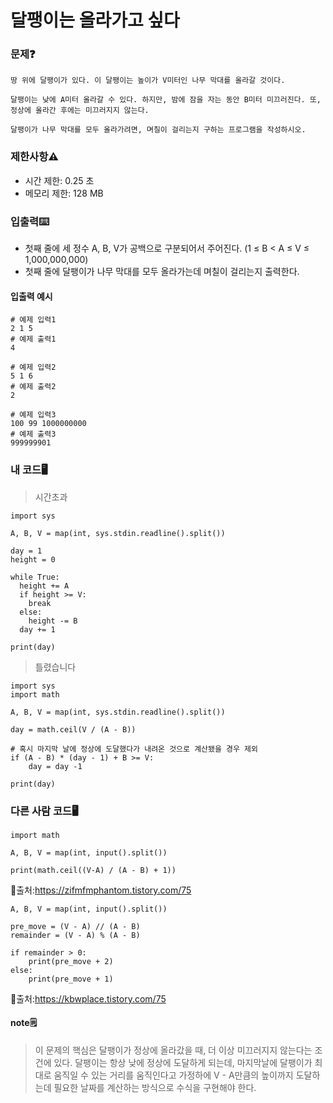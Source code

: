 # 달팽이는 올라가고 싶다

### 문제❓
```
땅 위에 달팽이가 있다. 이 달팽이는 높이가 V미터인 나무 막대를 올라갈 것이다.

달팽이는 낮에 A미터 올라갈 수 있다. 하지만, 밤에 잠을 자는 동안 B미터 미끄러진다. 또, 정상에 올라간 후에는 미끄러지지 않는다.

달팽이가 나무 막대를 모두 올라가려면, 며칠이 걸리는지 구하는 프로그램을 작성하시오.
```

### 제한사항⚠️
* 시간 제한: 0.25 초
* 메모리 제한: 128 MB

### 입출력⌨️
* 첫째 줄에 세 정수 A, B, V가 공백으로 구분되어서 주어진다. (1 ≤ B < A ≤ V ≤ 1,000,000,000)
* 첫째 줄에 달팽이가 나무 막대를 모두 올라가는데 며칠이 걸리는지 출력한다.

#### 입출력 예시
```
# 예제 입력1
2 1 5
# 예제 출력1
4

# 예제 입력2
5 1 6
# 예제 출력2
2

# 예제 입력3
100 99 1000000000
# 예제 출력3
999999901

```

### 내 코드🖥️
> 시간초과
```
import sys

A, B, V = map(int, sys.stdin.readline().split())

day = 1
height = 0

while True:
  height += A
  if height >= V:
    break
  else:
    height -= B
  day += 1

print(day)
```

> 틀렸습니다
```
import sys
import math

A, B, V = map(int, sys.stdin.readline().split())

day = math.ceil(V / (A - B))

# 혹시 마지막 날에 정상에 도달했다가 내려온 것으로 계산됐을 경우 제외
if (A - B) * (day - 1) + B >= V:
    day = day -1

print(day)
```

### 다른 사람 코드🖥️
```
import math

A, B, V = map(int, input().split())

print(math.ceil((V-A) / (A - B) + 1))
```
🔗출처:https://zifmfmphantom.tistory.com/75

```
A, B, V = map(int, input().split())

pre_move = (V - A) // (A - B)
remainder = (V - A) % (A - B)

if remainder > 0:
	print(pre_move + 2)
else:
	print(pre_move + 1)
```
🔗출처:https://kbwplace.tistory.com/75

#### note🗒️
> 이 문제의 핵심은 달팽이가 정상에 올라갔을 때, 더 이상 미끄러지지 않는다는 조건에 있다. 
> 달팽이는 항상 낮에 정상에 도달하게 되는데, 
> 마지막날에 달팽이가 최대로 움직일 수 있는 거리를 움직인다고 가정하에 V - A만큼의 높이까지 도달하는데 필요한 날짜를 계산하는 방식으로 수식을 구현해야 한다.


